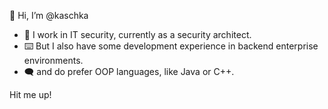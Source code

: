 👋 Hi, I’m @kaschka

- 🔐 I work in IT security, currently as a security architect.
- ⌨️ But I also have some development experience in backend enterprise environments. 
- 🗨️ and do prefer OOP languages, like Java or C++.

Hit me up!
